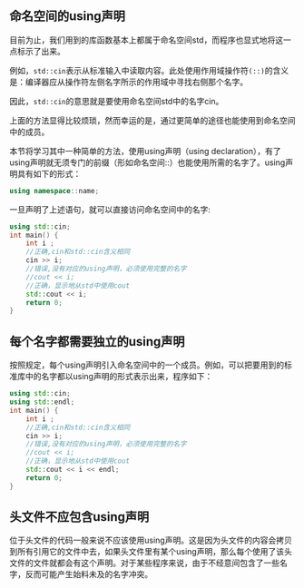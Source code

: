 


## 命名空间的using声明

目前为止，我们用到的库函数基本上都属于命名空间std，而程序也显式地将这一点标示了出来。

例如，`std::cin`表示从标准输入中读取内容。此处使用作用域操作符`(::)`的含义是：编译器应从操作符左侧名字所示的作用域中寻找右侧那个名字。

因此，`std::cin`的意思就是要使用命名空间std中的名字cin。

上面的方法显得比较烦琐，然而幸运的是，通过更简单的途径也能使用到命名空间中的成员。

本节将学习其中一种简单的方法，使用using声明（using declaration），有了using声明就无须专门的前缀（形如命名空间::）也能使用所需的名字了。using声明具有如下的形式：

``` cpp
using namespace::name;
```

一旦声明了上述语句，就可以直接访问命名空间中的名字:

``` cpp
using std::cin;
int main() {
    int i ;
    //正确,cin和std::cin含义相同
    cin >> i;
    //错误,没有对应的using声明，必须使用完整的名字
    //cout << i;
    //正确，显示地从std中使用cout
    std::cout << i;
    return 0;
}
```

## 每个名字都需要独立的using声明

按照规定，每个using声明引入命名空间中的一个成员。例如，可以把要用到的标准库中的名字都以using声明的形式表示出来，程序如下：

``` cpp
using std::cin;
using std::endl;
int main() {
    int i ;
    //正确,cin和std::cin含义相同
    cin >> i;
    //错误,没有对应的using声明，必须使用完整的名字
    //cout << i;
    //正确，显示地从std中使用cout
    std::cout << i << endl;
    return 0;
}
```



## 头文件不应包含using声明

位于头文件的代码一般来说不应该使用using声明。这是因为头文件的内容会拷贝到所有引用它的文件中去，如果头文件里有某个using声明，那么每个使用了该头文件的文件就都会有这个声明。对于某些程序来说，由于不经意间包含了一些名字，反而可能产生始料未及的名字冲突。

